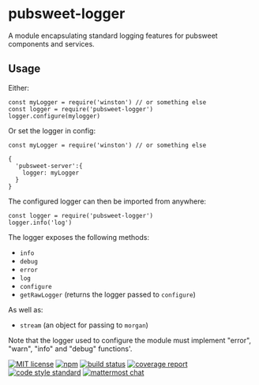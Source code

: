 # pubsweet-logger

A module encapsulating standard logging features for pubsweet components and services.

## Usage

Either: 

```
const myLogger = require('winston') // or something else
const logger = require('pubsweet-logger')
logger.configure(mylogger)
```

Or set the logger in config:

```
const myLogger = require('winston') // or something else

{
  'pubsweet-server':{
    logger: myLogger
  }
}
```

The configured logger can then be imported from anywhere:

```
const logger = require('pubsweet-logger')
logger.info('log')
```

The logger exposes the following methods:
 - `info`
 - `debug`
 - `error`
 - `log`
 - `configure`
 - `getRawLogger` (returns the logger passed to `configure`)

As well as:
 - `stream` (an object for passing to `morgan`)

Note that the logger used to configure the module must implement "error", "warn", "info" and "debug" functions'.

[![MIT license](https://img.shields.io/badge/license-MIT-e51879.svg)](https://gitlab.coko.foundation/pubsweet/pubsweet-logger/raw/master/LICENSE) 
[![npm](https://img.shields.io/npm/v/pubsweet.svg)](https://npmjs.com/package/pubsweet-logger) 
[![build status](https://gitlab.coko.foundation/yld/pubsweet-logger/badges/master/build.svg)](https://gitlab.coko.foundation/yld/pubsweet-logger/commits/master)
[![coverage report](https://gitlab.coko.foundation/yld/pubsweet-logger/badges/master/coverage.svg)](https://gitlab.coko.foundation/yld/pubsweet-logger/commits/master) 
[![code style standard](https://img.shields.io/badge/code%20style-standard-green.svg)](https://standardjs.com/) 
[![mattermost chat](https://img.shields.io/badge/mattermost_chat-coko%2Fpubsweet-blue.svg)](https://mattermost.coko.foundation/coko/channels/pubsweet)

